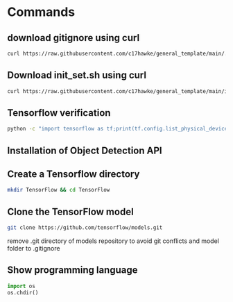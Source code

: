 # Commands 
## download gitignore using curl 
```bash
curl https://raw.githubusercontent.com/c17hawke/general_template/main/.gitignore > .gitignore
```
## Download init_set.sh using curl
```bash
curl https://raw.githubusercontent.com/c17hawke/general_template/main/init_setup.sh > init_setup.sh
```
## Tensorflow verification
```bash  
python -c "import tensorflow as tf;print(tf.config.list_physical_devices('GPU'))"
```
## Installation of Object Detection API

## Create a Tensorflow directory
```bash 
mkdir TensorFlow && cd TensorFlow
```
## Clone the TensorFlow model 
```bash 
git clone https://github.com/tensorflow/models.git
```
remove .git directory of models repository to avoid git conflicts and model folder to .gitignore 
## Show programming language
```python
import os
os.chdir()
```
